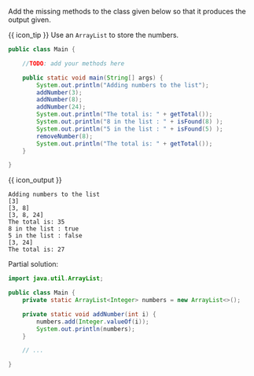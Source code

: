 <panel header="{{ icon_Q }} Numbers list">
<question>

Add the missing methods to the class given below so that it produces the output given.

{{ icon_tip }} Use an `ArrayList` to store the numbers.

```java
public class Main {

    //TODO: add your methods here

    public static void main(String[] args) {
        System.out.println("Adding numbers to the list");
        addNumber(3);
        addNumber(8);
        addNumber(24);
        System.out.println("The total is: " + getTotal());
        System.out.println("8 in the list : " + isFound(8) );
        System.out.println("5 in the list : " + isFound(5) );
        removeNumber(8);
        System.out.println("The total is: " + getTotal());
    }

}
```
{{ icon_output }}
```
Adding numbers to the list
[3]
[3, 8]
[3, 8, 24]
The total is: 35
8 in the list : true
5 in the list : false
[3, 24]
The total is: 27
```

<div slot="hint">

Partial solution:
```java
import java.util.ArrayList;

public class Main {
    private static ArrayList<Integer> numbers = new ArrayList<>();

    private static void addNumber(int i) {
        numbers.add(Integer.valueOf(i));
        System.out.println(numbers);
    }

    // ...

}
```

</div>
</question>
</panel>
